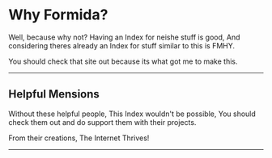 # Why Formida?

Well, because why not? Having an Index for neishe stuff is good, And considering theres already an Index for stuff similar to this is FMHY.

You should check that site out because its what got me to make this.

---

## Helpful Mensions

Without these helpful people, This Index wouldn't be possible, You should check them out and do support them with their projects.

From their creations, The Internet Thrives!

---
